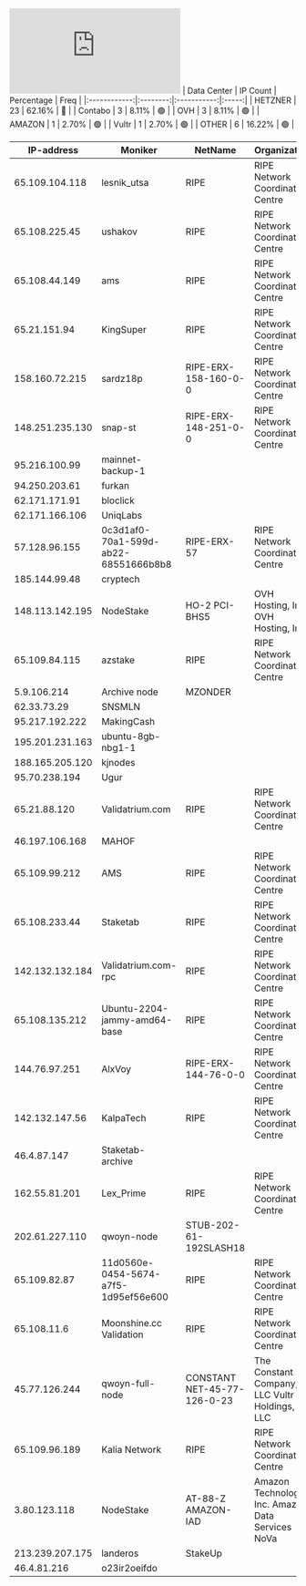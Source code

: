 ![Diagramm](https://github.com/obajay/StateSync-snapshots/blob/main/Projects/Qwoyn/1/README.md)
| Data Center | IP Count | Percentage | Freq |
|:------------:|:--------:|:-----------:|:-----:|
| HETZNER | 23 | 62.16% | 🔴 |
| Contabo | 3 | 8.11% | 🟢 |
| OVH | 3 | 8.11% | 🟢 |
| AMAZON | 1 | 2.70% | 🟢 |
| Vultr | 1 | 2.70% | 🟢 |
| OTHER | 6 | 16.22% | 🟢 |

<!-- START_TABLE -->
| IP-address | Moniker | NetName | Organization |
|-------------|-------------|-------------|-------------|
| 65.109.104.118 | lesnik_utsa | RIPE | RIPE Network Coordination Centre |
| 65.108.225.45 | ushakov | RIPE | RIPE Network Coordination Centre |
| 65.108.44.149 | ams | RIPE | RIPE Network Coordination Centre |
| 65.21.151.94 | KingSuper | RIPE | RIPE Network Coordination Centre |
| 158.160.72.215 | sardz18p | RIPE-ERX-158-160-0-0 | RIPE Network Coordination Centre |
| 148.251.235.130 | snap-st | RIPE-ERX-148-251-0-0 | RIPE Network Coordination Centre |
| 95.216.100.99 | mainnet-backup-1 |  |  |
| 94.250.203.61 | furkan |  |  |
| 62.171.171.91 | bloclick |  |  |
| 62.171.166.106 | UniqLabs |  |  |
| 57.128.96.155 | 0c3d1af0-70a1-599d-ab22-68551666b8b8 | RIPE-ERX-57 | RIPE Network Coordination Centre |
| 185.144.99.48 | cryptech |  |  |
| 148.113.142.195 | NodeStake | HO-2 PCI-BHS5 | OVH Hosting, Inc. OVH Hosting, Inc. |
| 65.109.84.115 | azstake | RIPE | RIPE Network Coordination Centre |
| 5.9.106.214 | Archive node | MZONDER |  |  |
| 62.33.73.29 | SNSMLN |  |  |
| 95.217.192.222 | MakingCash |  |  |
| 195.201.231.163 | ubuntu-8gb-nbg1-1 |  |  |
| 188.165.205.120 | kjnodes |  |  |
| 95.70.238.194 | Ugur |  |  |
| 65.21.88.120 | Validatrium.com | RIPE | RIPE Network Coordination Centre |
| 46.197.106.168 | MAHOF |  |  |
| 65.109.99.212 | AMS | RIPE | RIPE Network Coordination Centre |
| 65.108.233.44 | Staketab | RIPE | RIPE Network Coordination Centre |
| 142.132.132.184 | Validatrium.com-rpc | RIPE | RIPE Network Coordination Centre |
| 65.108.135.212 | Ubuntu-2204-jammy-amd64-base | RIPE | RIPE Network Coordination Centre |
| 144.76.97.251 | AlxVoy | RIPE-ERX-144-76-0-0 | RIPE Network Coordination Centre |
| 142.132.147.56 | KalpaTech | RIPE | RIPE Network Coordination Centre |
| 46.4.87.147 | Staketab-archive |  |  |
| 162.55.81.201 | Lex_Prime | RIPE | RIPE Network Coordination Centre |
| 202.61.227.110 | qwoyn-node | STUB-202-61-192SLASH18 |  |
| 65.109.82.87 | 11d0560e-0454-5674-a7f5-1d95ef56e600 | RIPE | RIPE Network Coordination Centre |
| 65.108.11.6 | Moonshine.cc Validation | RIPE | RIPE Network Coordination Centre |
| 45.77.126.244 | qwoyn-full-node | CONSTANT NET-45-77-126-0-23 | The Constant Company, LLC Vultr Holdings, LLC |
| 65.109.96.189 | Kalia Network | RIPE | RIPE Network Coordination Centre |
| 3.80.123.118 | NodeStake | AT-88-Z AMAZON-IAD | Amazon Technologies Inc. Amazon Data Services NoVa |
| 213.239.207.175 | landeros | StakeUp |  |  |
| 46.4.81.216 | o23ir2oeifdo |  |  |

<!-- END_TABLE -->
